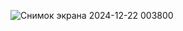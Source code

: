 ![Снимок экрана 2024-12-22 003800](https://github.com/user-attachments/assets/edbf1203-6004-402d-93e0-971d527a0c93)
